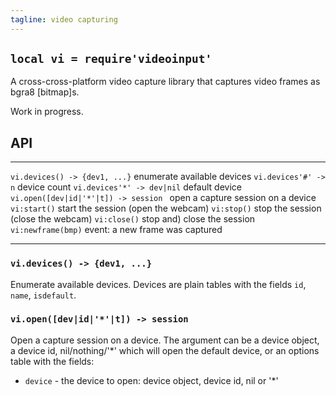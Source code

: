 ```yaml
---
tagline: video capturing
---
```


## `local vi = require'videoinput'`

A cross-cross-platform video capture library that captures video frames
as bgra8 [bitmap]s.

<warn>Work in progress.</warn>

## API

--------------------------------------- --------------------------------------
`vi.devices() -> {dev1, ...}`           enumerate available devices
`vi.devices'#' -> n`                    device count
`vi.devices'*' -> dev|nil`              default device
`vi.open([dev|id|'*'|t]) -> session `   open a capture session on a device
`vi:start()`                            start the session (open the webcam)
`vi:stop()`                             stop the session (close the webcam)
`vi:close()`                            stop and) close the session
`vi:newframe(bmp)`                      event: a new frame was captured
--------------------------------------- --------------------------------------

### `vi.devices() -> {dev1, ...}`

Enumerate available devices. Devices are plain tables with the fields
`id`, `name`, `isdefault`.

### `vi.open([dev|id|'*'|t]) -> session`

Open a capture session on a device. The argument can be a device object,
a device id, nil/nothing/'*' which will open the default device,
or an options table with the fields:

* `device` - the device to open: device object, device id, nil or '*'

